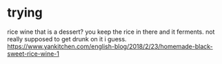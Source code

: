 # trying

rice wine that is a dessert? you keep the rice in there and it ferments. not really supposed to get drunk on it i guess.
https://www.yankitchen.com/english-blog/2018/2/23/homemade-black-sweet-rice-wine-1